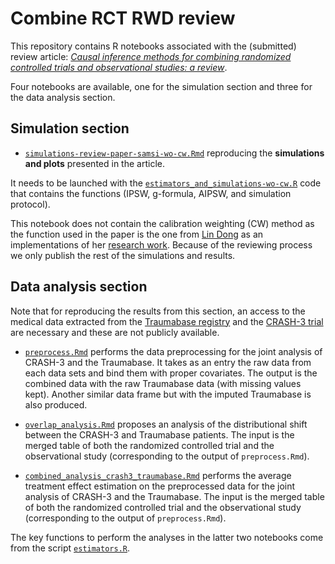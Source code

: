 # Combine RCT RWD review

This repository contains R notebooks associated with the (submitted) review article: [_Causal inference methods for combining randomized controlled trials and observational studies: a review_](https://arxiv.org/abs/2011.08047).

Four notebooks are available, one for the simulation section and three for the data analysis section.

## Simulation section

- [`simulations-review-paper-samsi-wo-cw.Rmd`](https://gitlab.inria.fr/misscausal/combine-rct-rwd-review/-/blob/master/simulations/simulations-review-paper-samsi-wo-cw.Rmd) reproducing the **simulations and plots** presented in the article.

It needs to be launched with the [`estimators_and_simulations-wo-cw.R`](https://gitlab.inria.fr/misscausal/combine-rct-rwd-review/-/blob/master/simulations/estimators_and_simulations-wo-cw.R) code that contains the functions (IPSW, g-formula, AIPSW, and simulation protocol). 

This notebook does not contain the calibration weighting (CW) method as the function used in the paper is the one from [Lin Dong](https://lynndung.github.io/about/) as an implementations of her [research work](https://arxiv.org/abs/2003.01242). Because of the reviewing process we only publish the rest of the simulations and results.


## Data analysis section

Note that for reproducing the results from this section, an access to the medical data extracted from the [Traumabase registry](http://www.traumabase.eu/en_US) and the [CRASH-3 trial](https://crash3.lshtm.ac.uk/) are necessary and these are not publicly available.

- [`preprocess.Rmd`](https://gitlab.inria.fr/misscausal/combine-rct-rwd-review/-/blob/master/crash3-and-traumabase/preprocess.Rmd) performs the data preprocessing for the joint analysis of CRASH-3 and the Traumabase. It takes as an entry the raw data from each data sets and bind them with proper covariates. The output is the combined data with the raw Traumabase data (with missing values kept). Another similar data frame but with the imputed Traumabase is also produced.

- [`overlap_analysis.Rmd`](https://gitlab.inria.fr/misscausal/combine-rct-rwd-review/-/blob/master/crash3-and-traumabase/overlap_analysis.Rmd) proposes an analysis of the distributional shift between the CRASH-3 and Traumabase patients. The input is the merged table of both the randomized controlled trial and the observational study (corresponding to the output of `preprocess.Rmd`).

- [`combined_analysis_crash3_traumabase.Rmd`](https://gitlab.inria.fr/misscausal/combine-rct-rwd-review/-/blob/master/crash3-and-traumabase/combined_analysis_crash3_traumabase.Rmd) performs the average treatment effect estimation on the preprocessed data for the joint analysis of CRASH-3 and the Traumabase. The input is the merged table of both the randomized controlled trial and the observational study (corresponding to the output of `preprocess.Rmd`).

The key functions to perform the analyses in the latter two notebooks come from the script [`estimators.R`](https://gitlab.inria.fr/misscausal/combine-rct-rwd-review/-/blob/master/crash3-and-traumabase/estimators.R).
